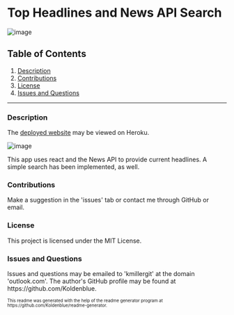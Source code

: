 # Top Headlines and News API Search

![image](https://img.shields.io/badge/license-MIT%20License-green)

## Table of Contents

1. <a href="#description">Description</a>
2. <a href="#contributions">Contributions</a>
3. <a href="#license">License</a>
4. <a href="#questions">Issues and Questions</a>

<hr><h3 id='description'>Description</h3>
<p>The <a href='https://news-react-search.herokuapp.com/'>deployed website</a> may be viewed on Heroku.</p>

![image](https://user-images.githubusercontent.com/64618290/100571165-500dfd80-3287-11eb-83e7-f222f6acbf1f.png)

<p> This app uses react and the News API to provide current headlines. A simple search has been implemented, as well.

<h3 id='contributions'>Contributions</h3>
Make a suggestion in the 'issues' tab or contact me through GitHub or email.

<h3 id='license'>License</h3>
This project is licensed under the MIT License.

<h3 id='questions'>Issues and Questions</h3>
Issues and questions may be emailed to 'kmillergit' at the domain 'outlook.com'. The author's GitHub profile may be found at https://github.com/Koldenblue.<p><sub><sup>This readme was generated with the help of the readme generator program at https://github.com/Koldenblue/readme-generator.</sup></sub></p>
